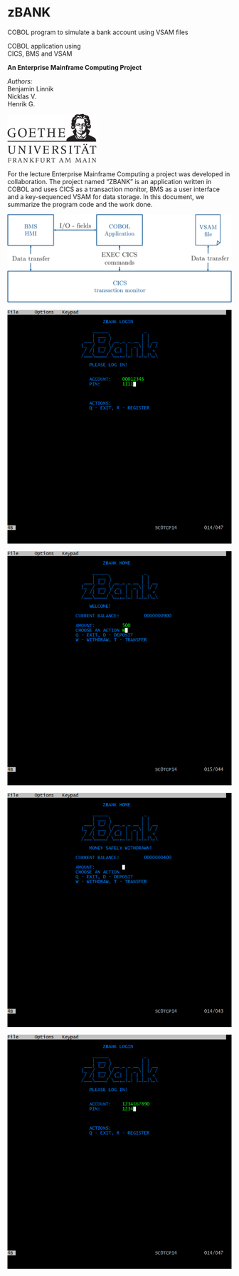 # zBANK
COBOL program to simulate a bank account using VSAM files


COBOL application using\
CICS, BMS and VSAM

<span> **An Enterprise Mainframe Computing Project**</span>

*Authors:*\
Benjamin Linnik\
Nicklas V.\
Henrik G.

<img src="https://github.com/BenLinnik/zBANK/raw/master/img/logo.png" width="200">

For the lecture Enterprise Mainframe Computing a project was developed
in collaboration. The project named “ZBANK” is an application written in
COBOL and uses CICS as a transaction monitor, BMS as a user interface
and a key-sequenced VSAM for data storage. In this document, we
summarize the program code and the work done.

![image](img/ZBankSetup.png)

![image](img/zbank1.png)

![image](img/zbank2.png)

![image](img/zbank3.png)

![image](img/zbank4.png)
